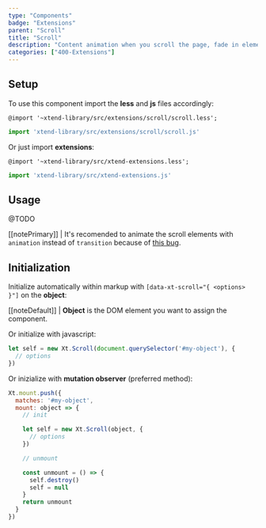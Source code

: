 ```yaml
---
type: "Components"
badge: "Extensions"
parent: "Scroll"
title: "Scroll"
description: "Content animation when you scroll the page, fade in elements, parallax."
categories: ["400-Extensions"]
---
```


## Setup

To use this component import the **less** and **js** files accordingly:

```less
@import '~xtend-library/src/extensions/scroll/scroll.less';
```

```jsx
import 'xtend-library/src/extensions/scroll/scroll.js'
```

Or just import **extensions**:

```less
@import '~xtend-library/src/xtend-extensions.less';
```

```jsx
import 'xtend-library/src/xtend-extensions.js'
```

## Usage

@TODO

[[notePrimary]]
| It's recomended to animate the scroll elements with <code>animation</code> instead of <code>transition</code> because of <a href="{% link faq.html %}#browsers-bugs-fixed-position">this bug</a>.

## Initialization

Initialize automatically within markup with `[data-xt-scroll="{ <options> }"]` on the **object**:

[[noteDefault]]
| **Object** is the DOM element you want to assign the component.

Or initialize with javascript:

```js
let self = new Xt.Scroll(document.querySelector('#my-object'), {
  // options
})
```

Or inizialize with **mutation observer** (preferred method):

```js
Xt.mount.push({
  matches: '#my-object',
  mount: object => {
    // init

    let self = new Xt.Scroll(object, {
      // options
    })

    // unmount

    const unmount = () => {
      self.destroy()
      self = null
    }
    return unmount
  }
})
```
